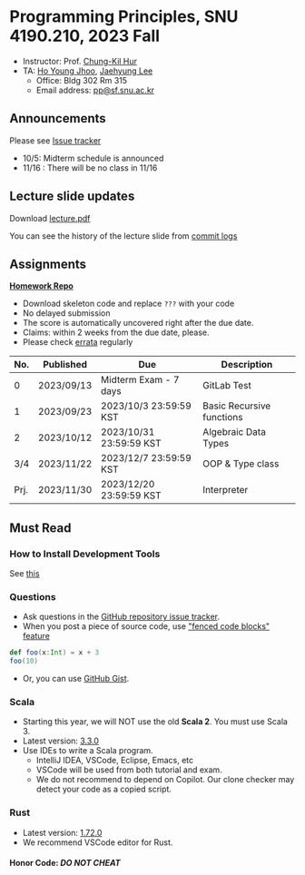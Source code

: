 # Programming Principles, SNU 4190.210, 2023 Fall

- Instructor: Prof. [Chung-Kil Hur](http://sf.snu.ac.kr/gil.hur)
- TA: [Ho Young Jhoo](https://sf.snu.ac.kr/hoyoung.jhoo/), [Jaehyung Lee](https://sf.snu.ac.kr/jaehyung.lee/)
  - Office: Bldg 302 Rm 315
  - Email address: pp@sf.snu.ac.kr

## Announcements

Please see [Issue tracker](https://github.com/snu-sf-class/pp202302/issues)

- 10/5: Midterm schedule is announced
- 11/16 : There will be no class in 11/16

## Lecture slide updates

Download [lecture.pdf](https://github.com/snu-sf-class/pp202302/blob/main/lecture.pdf)

You can see the history of the lecture slide from [commit logs](https://github.com/snu-sf-class/pp202302/commits/main)

## Assignments

[**Homework Repo**](https://git.kinetc.net:20102)

- Download skeleton code and replace `???` with your code
- No delayed submission
- The score is automatically uncovered right after the due date.
- Claims: within 2 weeks from the due date, please.
- Please check [errata](https://github.com/snu-sf-class/pp202302/issues/1) regularly

| No. | Published | Due | Description |
| --- | --------- | --- | ----------- |
| 0   | 2023/09/13 | Midterm Exam - 7 days | GitLab Test |
| 1   | 2023/09/23 | 2023/10/3 23:59:59 KST | Basic Recursive functions |
| 2   | 2023/10/12 | 2023/10/31 23:59:59 KST | Algebraic Data Types |
| 3/4   | 2023/11/22 | 2023/12/7 23:59:59 KST | OOP & Type class |
| Prj.   | 2023/11/30 | 2023/12/20 23:59:59 KST | Interpreter |

## Must Read

### How to Install Development Tools

See [this](https://merhs.notion.site/1-749e2bf3caef4023a222186fea38a5ae?pvs=4)

### Questions

- Ask questions in the [GitHub repository issue tracker](https://github.com/snu-sf-class/pp202302/issues).
- When you post a piece of source code, use ["fenced code blocks" feature](https://help.github.com/articles/creating-and-highlighting-code-blocks/)
```scala
def foo(x:Int) = x + 3
foo(10)
```
- Or, you can use [GitHub Gist](https://gist.github.com/).

### Scala

- Starting this year, we will NOT use the old **Scala 2**. You must use Scala 3.
- Latest version: [3.3.0](https://www.scala-lang.org/)
- Use IDEs to write a Scala program.
  - IntelliJ IDEA, VSCode, Eclipse, Emacs, etc
  - VSCode will be used from both tutorial and exam.
  - We do not recommend to depend on Copilot. Our clone checker may detect your code as a copied script.

### Rust

- Latest version: [1.72.0](https://www.rust-lang.org)
- We recommend VSCode editor for Rust.

#### Honor Code: _DO NOT CHEAT_
